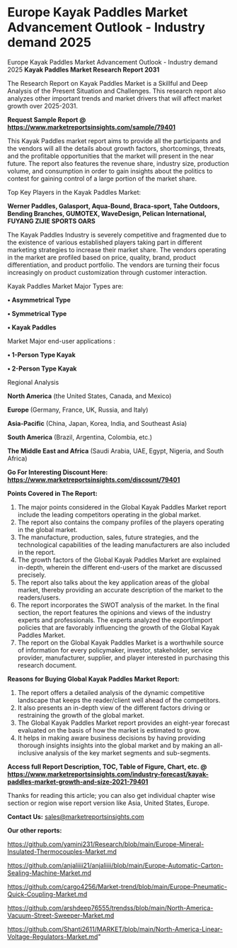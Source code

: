 # Europe Kayak Paddles Market Advancement Outlook - Industry demand 2025
Europe Kayak Paddles Market Advancement Outlook - Industry demand 2025
<strong>Kayak Paddles Market Research Report 2031</strong>

The Research Report on Kayak Paddles Market is a Skillful and Deep Analysis of the Present Situation and Challenges. This research report also analyzes other important trends and market drivers that will affect market growth over 2025-2031.

<strong>Request Sample Report @ <a href=https://www.marketreportsinsights.com/sample/79401>https://www.marketreportsinsights.com/sample/79401</a></strong>

This Kayak Paddles market report aims to provide all the participants and the vendors will all the details about growth factors, shortcomings, threats, and the profitable opportunities that the market will present in the near future. The report also features the revenue share, industry size, production volume, and consumption in order to gain insights about the politics to contest for gaining control of a large portion of the market share.

Top Key Players in the Kayak Paddles Market:

<strong>Werner Paddles, Galasport, Aqua-Bound, Braca-sport, Tahe Outdoors, Bending Branches, GUMOTEX, WaveDesign, Pelican International, FUYANG ZIJIE SPORTS OARS</strong>

The Kayak Paddles Industry is severely competitive and fragmented due to the existence of various established players taking part in different marketing strategies to increase their market share. The vendors operating in the market are profiled based on price, quality, brand, product differentiation, and product portfolio. The vendors are turning their focus increasingly on product customization through customer interaction.

Kayak Paddles Market Major Types are:

<strong>• Asymmetrical Type

• Symmetrical Type

• Kayak Paddles</strong>

Market Major end-user applications :

<strong>• 1-Person Type Kayak

• 2-Person Type Kayak</strong>

Regional Analysis

</u><strong><b>North America</b></strong> (the United States, Canada, and Mexico)

<strong><b>Europe </b></strong>(Germany, France, UK, Russia, and Italy)

<strong><b>Asia-Pacific</b></strong> (China, Japan, Korea, India, and Southeast Asia)

<strong><b>South America</b></strong> (Brazil, Argentina, Colombia, etc.)

<strong><b>The Middle East and Africa</b></strong> (Saudi Arabia, UAE, Egypt, Nigeria, and South Africa)

<strong>Go For Interesting Discount Here: <a href=https://www.marketreportsinsights.com/discount/79401>https://www.marketreportsinsights.com/discount/79401</a></strong>

<strong>Points Covered in The Report:</strong>
<ol>
  <li>The major points considered in the Global Kayak Paddles Market report include the leading competitors operating in the global market.</li>
  <li>The report also contains the company profiles of the players operating in the global market.</li>
  <li>The manufacture, production, sales, future strategies, and the technological capabilities of the leading manufacturers are also included in the report.</li>
  <li>The growth factors of the Global Kayak Paddles Market are explained in-depth, wherein the different end-users of the market are discussed precisely.</li>
  <li>The report also talks about the key application areas of the global market, thereby providing an accurate description of the market to the readers/users.</li>
  <li>The report incorporates the SWOT analysis of the market. In the final section, the report features the opinions and views of the industry experts and professionals. The experts analyzed the export/import policies that are favorably influencing the growth of the Global Kayak Paddles Market.</li>
  <li>The report on the Global Kayak Paddles Market is a worthwhile source of information for every policymaker, investor, stakeholder, service provider, manufacturer, supplier, and player interested in purchasing this research document.</li>
</ol>
<strong>Reasons for Buying Global Kayak Paddles Market Report:</strong>

<ol>
  <li>The report offers a detailed analysis of the dynamic competitive landscape that keeps the reader/client well ahead of the competitors.</li>
  <li>It also presents an in-depth view of the different factors driving or restraining the growth of the global market.</li>
  <li>The Global Kayak Paddles Market report provides an eight-year forecast evaluated on the basis of how the market is estimated to grow.</li>
  <li>It helps in making aware business decisions by having providing thorough insights insights into the global market and by making an all-inclusive analysis of the key market segments and sub-segments.</li>
</ol>
<strong>Access full Report Description, TOC, Table of Figure, Chart, etc. @ <a href=https://www.marketreportsinsights.com/industry-forecast/kayak-paddles-market-growth-and-size-2021-79401>https://www.marketreportsinsights.com/industry-forecast/kayak-paddles-market-growth-and-size-2021-79401</a></strong>


Thanks for reading this article; you can also get individual chapter wise section or region wise report version like Asia, United States, Europe.

<strong>Contact Us:</strong>
sales@marketreportsinsights.com

<strong>Our other reports:</strong>

<a href=https://github.com/yamini231/Research/blob/main/Europe-Mineral-Insulated-Thermocouples-Market.md>https://github.com/yamini231/Research/blob/main/Europe-Mineral-Insulated-Thermocouples-Market.md</a>

<a href=https://github.com/anjaliiii21/anjaliiii/blob/main/Europe-Automatic-Carton-Sealing-Machine-Market.md>https://github.com/anjaliiii21/anjaliiii/blob/main/Europe-Automatic-Carton-Sealing-Machine-Market.md</a>

<a href=https://github.com/cargo4256/Market-trend/blob/main/Europe-Pneumatic-Quick-Coupling-Market.md>https://github.com/cargo4256/Market-trend/blob/main/Europe-Pneumatic-Quick-Coupling-Market.md</a>

<a href=https://github.com/arshdeep76555/trendss/blob/main/North-America-Vacuum-Street-Sweeper-Market.md>https://github.com/arshdeep76555/trendss/blob/main/North-America-Vacuum-Street-Sweeper-Market.md</a>

<a href=https://github.com/Shanti2611/MARKET/blob/main/North-America-Linear-Voltage-Regulators-Market.md>https://github.com/Shanti2611/MARKET/blob/main/North-America-Linear-Voltage-Regulators-Market.md</a>"
